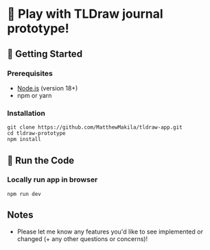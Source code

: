 # 📝 Play with TLDraw journal prototype!

## 🚀 Getting Started

### Prerequisites
- [Node.js](https://nodejs.org/en/) (version 18+)
- npm or yarn

### Installation
```batch
git clone https://github.com/MatthewMakila/tldraw-app.git
cd tldraw-prototype
npm install
```

## 🔨 Run the Code

### Locally run app in browser
```batch
npm run dev
```

## Notes
- Please let me know any features you'd like to see implemented or changed (+ any other questions or concerns)!